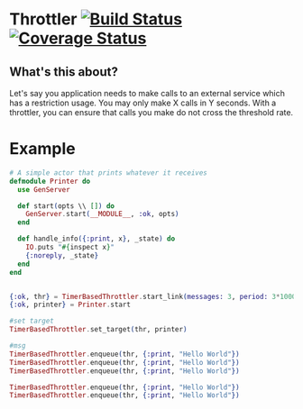 # Throttler [![Build Status](https://travis-ci.org/frojasg/throttler.svg?branch=master)](https://travis-ci.org/frojasg/throttler) [![Coverage Status](https://coveralls.io/repos/frojasg/throttler/badge.svg?branch=master&service=github)](https://coveralls.io/github/frojasg/throttler?branch=master)

## What's this about?
Let's say you application needs to make calls to an external service which has a restriction usage. You may only make X calls in Y seconds. With a throttler, you can ensure that calls you make do not cross the threshold rate.

# Example

```elixir
# A simple actor that prints whatever it receives
defmodule Printer do
  use GenServer

  def start(opts \\ []) do
    GenServer.start(__MODULE__, :ok, opts)
  end

  def handle_info({:print, x}, _state) do
    IO.puts "#{inspect x}"
    {:noreply, _state}
  end
end


{:ok, thr} = TimerBasedThrottler.start_link(messages: 3, period: 3*1000)
{:ok, printer} = Printer.start

#set target
TimerBasedThrottler.set_target(thr, printer)

#msg
TimerBasedThrottler.enqueue(thr, {:print, "Hello World"})
TimerBasedThrottler.enqueue(thr, {:print, "Hello World"})
TimerBasedThrottler.enqueue(thr, {:print, "Hello World"})

TimerBasedThrottler.enqueue(thr, {:print, "Hello World"})
TimerBasedThrottler.enqueue(thr, {:print, "Hello World"})

```
